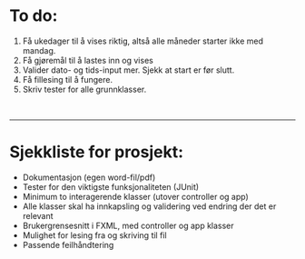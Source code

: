 <h1>To do:</h1>
<ol>
    <li>Få ukedager til å vises riktig, altså alle måneder starter ikke med mandag.</li>
    <li>Få gjøremål til å lastes inn og vises</li>
    <li>Valider dato- og tids-input mer. Sjekk at start er før slutt.</li>
    <li>Få fillesing til å fungere.</li>
    <li>Skriv tester for alle grunnklasser.</li>
</ol>
<br>
<hr>
<h1>Sjekkliste for prosjekt:</h1>
<ul>
    <li>Dokumentasjon (egen word-fil/pdf)</li>
    <li>Tester for den viktigste funksjonaliteten (JUnit)</li>
    <li>Minimum to interagerende klasser (utover controller og app)</li>
    <li>Alle klasser skal ha innkapsling og validering ved endring der det er relevant</li>
    <li>Brukergrensesnitt i FXML, med controller og app klasser</li>
    <li>Mulighet for lesing fra og skriving til fil</li>
    <li>Passende feilhåndtering</li>
</ul>